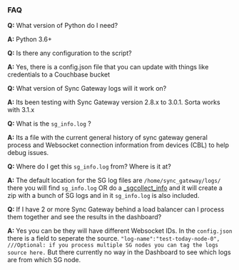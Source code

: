 ### FAQ
**Q:** What version of Python do I need?

**A:** Python 3.6+ 

**Q:** Is there any configuration to the script?

**A:** Yes, there is a config.json file that you can update with things like credentials to a Couchbase bucket

**Q:** What version of Sync Gateway logs will it work on?

**A:** Its been testing with Sync Gateway version 2.8.x to 3.0.1. Sorta works with 3.1.x


**Q:** What is the `sg_info.log` ?

**A:** Its a file with the current general history of sync gateway general process and Websocket connection information from devices (CBL) to help debug issues.


**Q:** Where do I get this `sg_info.log` from? Where is it at?

**A:** The default location for the SG log files are `/home/sync_gateway/logs/` there you will find `sg_info.log` OR do a [_sgcollect_info](https://docs.couchbase.com/sync-gateway/current/rest-api-admin.html#/Server/post__sgcollect_info) and it will create a zip with a bunch of SG logs and in it `sg_info.log` is also included.

**Q:** If I have 2 or more Sync Gateway behind a load balancer can I process them together and see the results in the dashboard?

**A:** Yes you can be they will have different Websocket IDs. In the `config.json` there is a field to seperate the source. `"log-name":"test-today-node-0",  ///Optional: if you process multiple SG nodes you can tag the logs source here.` But there currently no way in the Dashboard to see which logs are from which SG node.
